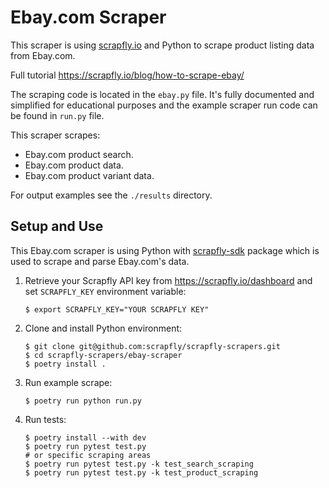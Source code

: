 # Ebay.com Scraper

This scraper is using [scrapfly.io](https://scrapfly.io/) and Python to scrape product listing data from Ebay.com. 

Full tutorial <https://scrapfly.io/blog/how-to-scrape-ebay/>

The scraping code is located in the `ebay.py` file. It's fully documented and simplified for educational purposes and the example scraper run code can be found in `run.py` file.

This scraper scrapes:
- Ebay.com product search.
- Ebay.com product data.
- Ebay.com product variant data.

For output examples see the `./results` directory.

## Setup and Use

This Ebay.com scraper is using Python with [scrapfly-sdk](https://pypi.org/project/scrapfly-sdk/) package which is used to scrape and parse Ebay.com's data.

1. Retrieve your Scrapfly API key from <https://scrapfly.io/dashboard> and set `SCRAPFLY_KEY` environment variable:
    ```shell
    $ export SCRAPFLY_KEY="YOUR SCRAPFLY KEY"
    ```
2. Clone and install Python environment:
    ```shell
    $ git clone git@github.com:scrapfly/scrapfly-scrapers.git
    $ cd scrapfly-scrapers/ebay-scraper
    $ poetry install .
    ```
3. Run example scrape:
    ```shell
    $ poetry run python run.py
    ```
4. Run tests:
    ```shell
    $ poetry install --with dev
    $ poetry run pytest test.py
    # or specific scraping areas
    $ poetry run pytest test.py -k test_search_scraping
    $ poetry run pytest test.py -k test_product_scraping
    ```

